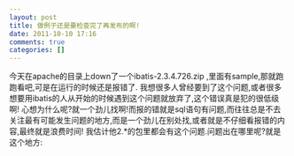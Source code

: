 ```yaml
---
layout: post
title: 做例子还是要检查完了再发布的啊!
date: 2011-10-10 17:16
comments: true
categories: []
---
```

今天在apache的目录上down了一个ibatis-2.3.4.726.zip  ,里面有sample,那就跑跑看吧,可是在运行的时候还是报错了.
我想很多人曾经要到了这个问题,或者很多想要用ibatis的人从开始的时候遇到这个问题就放弃了,这个错误真是犯的很低级啊!
心想为什么呢?就一个劲儿找啊!而报的错就是sql语句有问题,而往往总是不去关注最有可能发生问题的地方,而是一个劲儿在别处找,或者就是不仔细看报错的内容,最终就是浪费时间!
我估计他2.*的包里都会有这个问题.问题出在哪里呢?就是这个地方:

